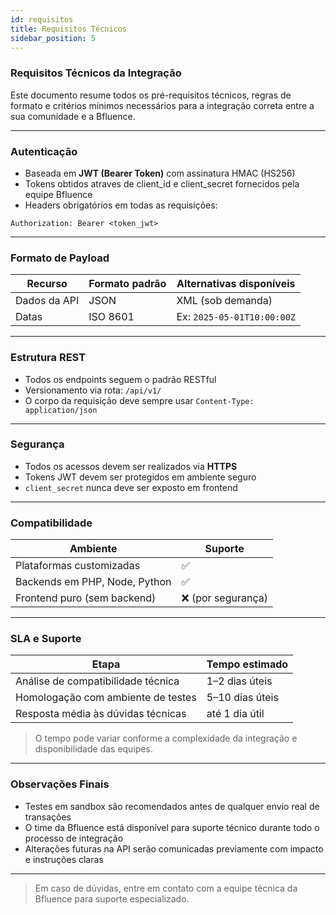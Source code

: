 ```yaml
---
id: requisitos
title: Requisitos Técnicos
sidebar_position: 5
---
```


### Requisitos Técnicos da Integração

Este documento resume todos os pré-requisitos técnicos, regras de formato e critérios mínimos necessários para a integração correta entre a sua comunidade e a Bfluence.

---

### Autenticação

- Baseada em **JWT (Bearer Token)** com assinatura HMAC (HS256)
- Tokens obtidos atraves de client_id e client_secret fornecidos pela equipe Bfluence
- Headers obrigatórios em todas as requisições:

```http
Authorization: Bearer <token_jwt>
```

---

### Formato de Payload

| Recurso     | Formato padrão | Alternativas disponíveis |
|-------------|----------------|---------------------------|
| Dados da API| JSON           | XML (sob demanda)         |
| Datas       | ISO 8601       | Ex: `2025-05-01T10:00:00Z`|

---

### Estrutura REST

- Todos os endpoints seguem o padrão RESTful
- Versionamento via rota: `/api/v1/`
- O corpo da requisição deve sempre usar `Content-Type: application/json`

---

### Segurança

- Todos os acessos devem ser realizados via **HTTPS**
- Tokens JWT devem ser protegidos em ambiente seguro
- `client_secret` nunca deve ser exposto em frontend

---

### Compatibilidade

| Ambiente              | Suporte |
|------------------------|---------|
| Plataformas customizadas | ✅     |
| Backends em PHP, Node, Python | ✅ |
| Frontend puro (sem backend) | ❌ (por segurança) |

---

### SLA e Suporte

| Etapa                              | Tempo estimado      |
|------------------------------------|----------------------|
| Análise de compatibilidade técnica | 1–2 dias úteis       |
| Homologação com ambiente de testes | 5–10 dias úteis      |
| Resposta média às dúvidas técnicas | até 1 dia útil       |

> O tempo pode variar conforme a complexidade da integração e disponibilidade das equipes.

---

### Observações Finais

- Testes em sandbox são recomendados antes de qualquer envio real de transações
- O time da Bfluence está disponível para suporte técnico durante todo o processo de integração
- Alterações futuras na API serão comunicadas previamente com impacto e instruções claras

---

> Em caso de dúvidas, entre em contato com a equipe técnica da Bfluence para suporte especializado.
